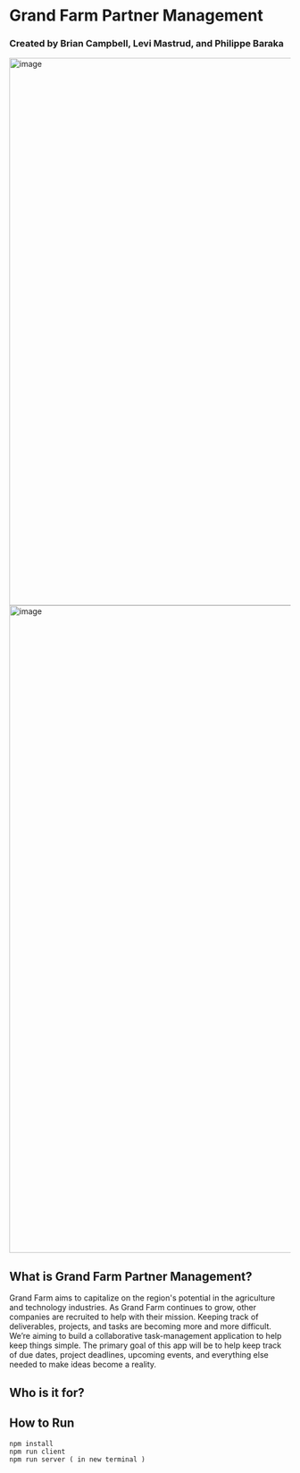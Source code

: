 
# Grand Farm Partner Management
### Created by Brian Campbell, Levi Mastrud, and Philippe Baraka

<img width="980" alt="image" src="https://user-images.githubusercontent.com/66180447/181280724-f04e44ab-afce-4bec-8c23-b13d8c9c5c22.png">

<img width="1159" alt="image" src="https://user-images.githubusercontent.com/66180447/181281037-c25c99fc-1337-4739-8356-5fd0e71e88b7.png">

## What is Grand Farm Partner Management?

Grand Farm aims to capitalize on the region's potential in the agriculture and technology industries. As Grand Farm continues to grow, other companies are recruited to help with their mission. Keeping track of deliverables, projects, and tasks are becoming more and more difficult. We’re aiming to build a collaborative task-management application to help keep things simple. The primary goal of this app will be to help keep track of due dates, project deadlines, upcoming events, and everything else needed to make ideas become a reality.

## Who is it for?



## How to Run 

```
npm install
npm run client
npm run server ( in new terminal )
```
